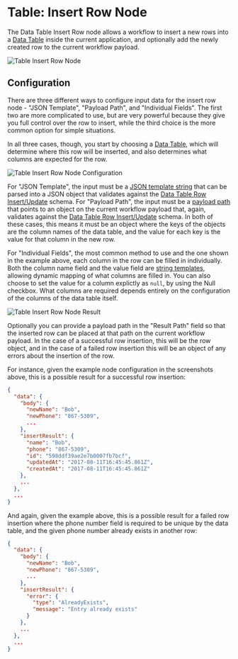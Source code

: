 # Table: Insert Row Node

The Data Table Insert Row node allows a workflow to insert a new rows into a [Data Table](/data-tables/overview/) inside the current application, and optionally add the newly created row to the current workflow payload.

![Table Insert Row Node](/images/workflows/data/table-insert-row-node.png "Table Insert Row Node")

## Configuration

There are three different ways to configure input data for the insert row node - "JSON Template", "Payload Path", and "Individual Fields". The first two are more complicated to use, but are very powerful because they give you full control over the row to insert, while the third choice is the more common option for simple situations.

In all three cases, though, you start by choosing a [Data Table](/data-tables/overview/), which will determine where this row will be inserted, and also determines what columns are expected for the row.

![Table Insert Row Node Configuration](/images/workflows/data/table-insert-row-node-config.png "Table Insert Row Node Configuration")

For "JSON Template", the input must be a [JSON template string](/workflows/accessing-payload-data/#json-templates) that can be parsed into a JSON object that validates against the [Data Table Row Insert/Update](/rest-api/schemas/#data-table-row-insertupdate) schema. For "Payload Path", the input must be a [payload path](/workflows/accessing-payload-data/#payload-paths) that points to an object on the current workflow payload that, again, validates against the [Data Table Row Insert/Update](/rest-api/schemas/#data-table-row-insertupdate) schema. In both of these cases, this means it must be an object where the keys of the objects are the column names of the data table, and the value for each key is the value for that column in the new row.

For "Individual Fields", the most common method to use and the one shown in the example above, each column in the row can be filled in individually. Both the column name field and the value field are [string templates](/workflows/accessing-payload-data/#string-templates), allowing dynamic mapping of what columns are filled in. You can also choose to set the value for a column explictly as `null`, by using the Null checkbox. What columns are required depends entirely on the configuration of the columns of the data table itself.

![Table Insert Row Node Result](/images/workflows/data/table-insert-row-node-result.png "Table Insert Row Node Result")

Optionally you can provide a payload path in the "Result Path" field so that the inserted row can be placed at that path on the current workflow payload. In the case of a successful row insertion, this will be the row object, and in the case of a failed row insertion this will be an object of any errors about the insertion of the row.

For instance, given the example node configuration in the screenshots above, this is a possible result for a successful row insertion:

```json
{
  "data": {
    "body": {
      "newName": "Bob",
      "newPhone": "867-5309",
      ...
    },
    "insertResult": {
      "name": "Bob",
      "phone": "867-5309",
      "id": "598ddf39ae2e7b0007fb7bcf",
      "updatedAt": "2017-08-11T16:45:45.861Z",
      "createdAt": "2017-08-11T16:45:45.861Z"
    },
    ...
  },
  ...
}
```

And again, given the example above, this is a possible result for a failed row insertion where the phone number field is required to be unique by the data table, and the given phone number already exists in another row:

```json
{
  "data": {
    "body": {
      "newName": "Bob",
      "newPhone": "867-5309",
      ...
    },
    "insertResult": {
      "error": {
        "type": "AlreadyExists",
        "message": "Entry already exists"
      }
    },
    ...
  },
  ...
}
```